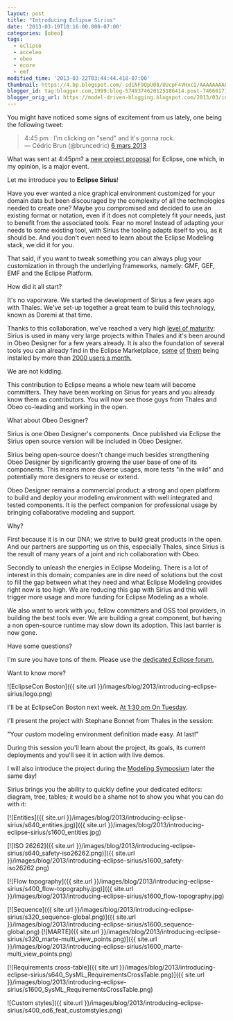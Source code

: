 ```yaml
---
layout: post
title: "Introducing Eclipse Sirius"
date: '2013-03-19T10:16:00.000-07:00'
categories: [obeo]
tags:
  - eclipse
  - acceleo
  - obeo
  - ecore
  - emf
modified_time: '2013-03-22T03:44:44.418-07:00'
thumbnail: https://4.bp.blogspot.com/-sdiNF9QpU08/UUcpF4VHxcI/AAAAAAAAGgs/QkCmFrnnfkk/s72-c/entities.jpg
blogger_id: tag:blogger.com,1999:blog-5749374620125186414.post-7466617162319474411
blogger_orig_url: https://model-driven-blogging.blogspot.com/2013/03/introducing-eclipse-sirius.html
---
```


You might have noticed some signs of excitement from us lately, one being the following tweet:

<blockquote class="twitter-tweet" lang="fr">4:45 pm : I'm clicking on "send" and it's gonna rock.<br />— Cédric Brun (@bruncedric) <a href="https://twitter.com/bruncedric/status/309331351579009024">6 mars 2013</a></blockquote>
<script async charset="utf-8" src="//platform.twitter.com/widgets.js"></script>

What was sent at 4:45pm? a [new project proposal](https://www.eclipse.dev/proposals/modeling.sirius/) for Eclipse, one which, in my opinion, is a major event.

Let me introduce you to **Eclipse Sirius**!

Have you ever wanted a nice graphical environment customized for your domain data but been discouraged by the complexity of all the technologies needed to create one? Maybe you compromised and decided to use an existing format or notation, even if it does not completely fit your needs, just to benefit from the associated tools. Fear no more! Instead of adapting your needs to some existing tool, with Sirius the tooling adapts itself to you, as it should be. And you don't even need to learn about the Eclipse Modeling stack, we did it for you.

That said, if you want to tweak something you can always plug your customization in through the underlying frameworks, namely: GMF, GEF, EMF and the Eclipse Platform.

How did it all start?

It's no vaporware. We started the development of Sirius a few years ago with Thales. We've set-up together a great team to build this technology, known as Doremi at that time.

Thanks to this collaboration, we've reached a very high [level of maturity](https://fr.wikipedia.org/wiki/Technology_Readiness_Level): Sirius is used in many very large projects within Thales and it's been around in Obeo Designer for a few years already. It is also the foundation of several tools you can already find in the Eclipse Marketplace, [some](https://marketplace.eclipse.org/content/database-designer-indigo-version#.UUc2InFHq2A) [of](https://marketplace.eclipse.org/content/graal-designer-indigo-version#.UUc2J3FHq2A) [them](https://marketplace.eclipse.org/content/risk-analysis-designer-helios-version#.UUc2M3FHq2A) being installed by more than [2000 users a month.](https://marketplace.eclipse.org/node/622477)

We are not kidding.

This contribution to Eclipse means a whole new team will become committers. They have been working on Sirius for years and you already know them as contributors. You will now see those guys from Thales and Obeo co-leading and working in the open.

What about Obeo Designer?

Sirius is one Obeo Designer's components. Once published via Eclipse the Sirius open source version will be included in Obeo Designer.

Sirius being open-source doesn't change much besides strengthening Obeo Designer by significantly growing the user base of one of its components. This means more diverse usages, more tests "in the wild" and potentially more designers to reuse or extend.

Obeo Designer remains a commercial product: a strong and open platform to build and deploy your modeling environment with well integrated and tested components. It is the perfect companion for professional usage by bringing collaborative modeling and support.

Why?

First because it is in our DNA; we strive to build great products in the open. And our partners are supporting us on this, especially Thales, since Sirius is the result of many years of a joint and rich collaboration with Obeo.

Secondly to unleash the energies in Eclipse Modeling. There is a lot of interest in this domain; companies are in dire need of solutions but the cost to fill the gap between what they need and what Eclipse Modeling provides right now is too high. We are reducing this gap with Sirius and this will trigger more usage and more funding for Eclipse Modeling as a whole.

We also want to work with you, fellow committers and OSS tool providers, in building the best tools ever. We are building a great component, but having a non open-source runtime may slow down its adoption. This last barrier is now gone.

Have some questions?

I'm sure you have tons of them. Please use the [dedicated Eclipse forum.](https://www.eclipse.dev/forums/index.php?t=thread&frm_id=202)

Want to know more?

![EclipseCon Boston]({{ site.url }}/images/blog/2013/introducing-eclipse-sirius/logo.png)

I'll be at EclipseCon Boston next week. [At 1:30 pm On Tuesday](https://www.eclipsecon.org/2013/sessions/your-custom-modeling-environment-definition-made-easy-last).

I'll present the project with Stephane Bonnet from Thales in the session:

"Your custom modeling environment definition made easy. At last!"

During this session you'll learn about the project, its goals, its current deployments and you'll see it in action with live demos.

I will also introduce the project during the [Modeling Symposium](https://www.eclipsecon.org/2013/sessions/modelling-symposium) later the same day!

Sirius brings you the ability to quickly define your dedicated editors: diagram, tree, tables; it would be a shame not to show you what you can do with it:

[![Entities]({{ site.url }}/images/blog/2013/introducing-eclipse-sirius/s640_entities.jpg)]({{ site.url }}/images/blog/2013/introducing-eclipse-sirius/s1600_entities.jpg)

[![ISO 26262]({{ site.url }}/images/blog/2013/introducing-eclipse-sirius/s640_safety-iso26262.png)]({{ site.url }}/images/blog/2013/introducing-eclipse-sirius/s1600_safety-iso26262.png)

[![Flow topography]({{ site.url }}/images/blog/2013/introducing-eclipse-sirius/s400_flow-topography.jpg)]({{ site.url }}/images/blog/2013/introducing-eclipse-sirius/s1600_flow-topography.jpg)

[![Sequence]({{ site.url }}/images/blog/2013/introducing-eclipse-sirius/s320_sequence-global.png)]({{ site.url }}/images/blog/2013/introducing-eclipse-sirius/s1600_sequence-global.png) [![MARTE]({{ site.url }}/images/blog/2013/introducing-eclipse-sirius/s320_marte-multi_view_points.png)]({{ site.url }}/images/blog/2013/introducing-eclipse-sirius/s1600_marte-multi_view_points.png)

[![Requirements cross-table]({{ site.url }}/images/blog/2013/introducing-eclipse-sirius/s640_SysML_RequirementsCrossTable.png)]({{ site.url }}/images/blog/2013/introducing-eclipse-sirius/s1600_SysML_RequirementsCrossTable.png)

![Custom styles]({{ site.url }}/images/blog/2013/introducing-eclipse-sirius/s400_od6_feat_customstyles.png)
